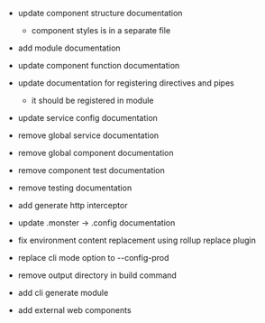- update component structure documentation
    - component styles is in a separate file

- add module documentation

- update component function documentation

- update documentation for registering directives and pipes
    - it should be registered in module

- update service config documentation
- remove global service documentation
- remove global component documentation
- remove component test documentation
- remove testing documentation

- add generate http interceptor

- update .monster -> .config documentation
- fix environment content replacement using rollup replace plugin
- replace cli mode option to --config-prod
- remove output directory in build command

- add cli generate module
- add external web components